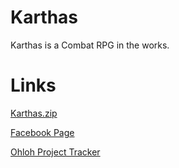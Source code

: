 Karthas
=======

Karthas is a Combat RPG in the works.

Links
=====

[Karthas.zip](https://dl.dropbox.com/u/32992090/Karthas.zip)

[Facebook Page](http://facebook.com/karthasgame)

[Ohloh Project Tracker](https://www.ohloh.net/p/Karthas)
